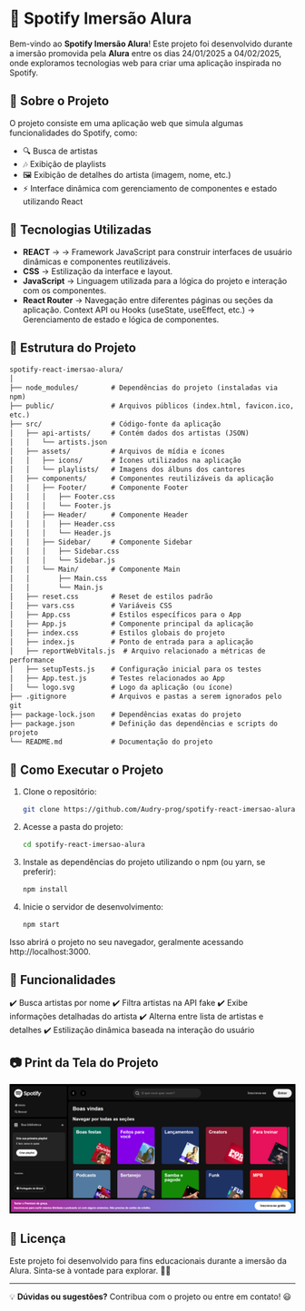 # 🎵 Spotify Imersão Alura

Bem-vindo ao **Spotify Imersão Alura**! Este projeto foi desenvolvido durante a imersão promovida pela **Alura** entre os dias 24/01/2025 a 04/02/2025, onde exploramos tecnologias web para criar uma aplicação inspirada no Spotify.

## 📌 Sobre o Projeto

O projeto consiste em uma aplicação web que simula algumas funcionalidades do Spotify, como:

- 🔍 Busca de artistas
- 🎶 Exibição de playlists
- 🖼️ Exibição de detalhes do artista (imagem, nome, etc.)
- ⚡ Interface dinâmica com gerenciamento de componentes e estado utilizando React

## 🚀 Tecnologias Utilizadas

- **REACT** →  → Framework JavaScript para construir interfaces de usuário dinâmicas e componentes reutilizáveis.
- **CSS**  → Estilização da interface e layout.
- **JavaScript** → Linguagem utilizada para a lógica do projeto e interação com os componentes.
- **React Router** → Navegação entre diferentes páginas ou seções da aplicação.
Context API ou Hooks (useState, useEffect, etc.) → Gerenciamento de estado e lógica de componentes.

## 📂 Estrutura do Projeto

```
spotify-react-imersao-alura/
│
├── node_modules/        # Dependências do projeto (instaladas via npm)
├── public/              # Arquivos públicos (index.html, favicon.ico, etc.)
├── src/                 # Código-fonte da aplicação
│   ├── api-artists/     # Contém dados dos artistas (JSON)
│   │   └── artists.json
│   ├── assets/          # Arquivos de mídia e ícones
│   │   ├── icons/       # Ícones utilizados na aplicação
│   │   └── playlists/   # Imagens dos álbuns dos cantores
│   ├── components/      # Componentes reutilizáveis da aplicação
│   │   ├── Footer/      # Componente Footer
│   │   │   ├── Footer.css
│   │   │   └── Footer.js
│   │   ├── Header/      # Componente Header
│   │   │   ├── Header.css
│   │   │   └── Header.js
│   │   ├── Sidebar/     # Componente Sidebar
│   │   │   ├── Sidebar.css
│   │   │   └── Sidebar.js
│   │   └── Main/        # Componente Main
│   │       ├── Main.css
│   │       └── Main.js
│   ├── reset.css        # Reset de estilos padrão
│   ├── vars.css         # Variáveis CSS
│   ├── App.css          # Estilos específicos para o App
│   ├── App.js           # Componente principal da aplicação
│   ├── index.css        # Estilos globais do projeto
│   ├── index.js         # Ponto de entrada para a aplicação
│   ├── reportWebVitals.js  # Arquivo relacionado a métricas de performance
│   ├── setupTests.js    # Configuração inicial para os testes
│   ├── App.test.js      # Testes relacionados ao App
│   └── logo.svg         # Logo da aplicação (ou ícone)
├── .gitignore           # Arquivos e pastas a serem ignorados pelo git
├── package-lock.json    # Dependências exatas do projeto
├── package.json         # Definição das dependências e scripts do projeto
└── README.md            # Documentação do projeto
```

## 📡 Como Executar o Projeto

1. Clone o repositório:
   ```sh
   git clone https://github.com/Audry-prog/spotify-react-imersao-alura.git
   ```
2. Acesse a pasta do projeto:
   ```sh
   cd spotify-react-imersao-alura
   ```
3. Instale as dependências do projeto utilizando o npm (ou yarn, se preferir):
   ```sh
   npm install
   ```
4. Inicie o servidor de desenvolvimento:
   ```sh
   npm start
   ```
Isso abrirá o projeto no seu navegador, geralmente acessando http://localhost:3000.

## 📢 Funcionalidades

✔️ Busca artistas por nome ✔️ Filtra artistas na API fake ✔️ Exibe informações detalhadas do artista ✔️ Alterna entre lista de artistas e detalhes ✔️ Estilização dinâmica baseada na interação do usuário

## 📷 Print da Tela do Projeto

![Demonstração do Projeto](public/tela_projeto_imersao_alura.png)

## 📜 Licença

Este projeto foi desenvolvido para fins educacionais durante a imersão da Alura. Sinta-se à vontade para explorar. 🎵🚀

---

💡 **Dúvidas ou sugestões?** Contribua com o projeto ou entre em contato! 😃

